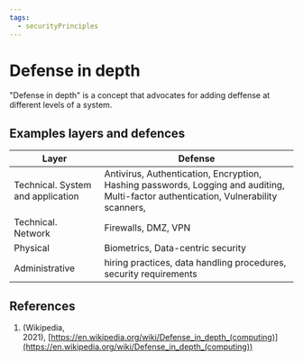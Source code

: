 ```yaml
---
tags:
  - securityPrinciples
---
```


# Defense in depth

"Defense in depth" is a concept that advocates for adding deffense at different levels of a system.

## Examples layers and defences
|Layer | Defense|
|------|---------|
|Technical. System and application|Antivirus, Authentication, Encryption, Hashing passwords, Logging and auditing, Multi-factor authentication, Vulnerability scanners,  |
|Technical. Network|Firewalls, DMZ, VPN|
|Physical|Biometrics, Data-centric security|
|Administrative|hiring practices, data handling procedures, security requirements|

## References
1. (Wikipedia, 2021), [https://en.wikipedia.org/wiki/Defense_in_depth_(computing)](https://en.wikipedia.org/wiki/Defense_in_depth_(computing)) 
